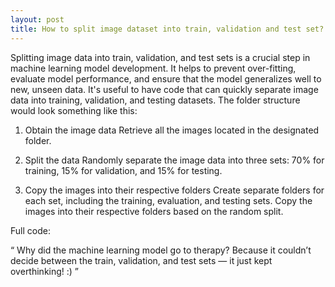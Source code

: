```yaml
---
layout: post
title: How to split image dataset into train, validation and test set?
---
```


Splitting image data into train, validation, and test sets is a crucial step in machine learning model development. It helps to prevent over-fitting, evaluate model performance, and ensure that the model generalizes well to new, unseen data.
It's useful to have code that can quickly separate image data into training, validation, and testing datasets.
The folder structure would look something like this:

<script src="https://gist.github.com/Aravinda89/ae9ba29924cec60f892fc290647d8759.js"></script>

        
1. Obtain the image data Retrieve all the images located in the designated folder.

<script src="https://gist.github.com/Aravinda89/b3db76d48c4dfa8d801ae8619b008d3f.js"></script>


2. Split the data Randomly separate the image data into three sets: 70% for training, 15% for validation, and 15% for testing.

<script src="https://gist.github.com/Aravinda89/2241d6cd7fc837b5e172e14cc9c8d997.js"></script>


3. Copy the images into their respective folders Create separate folders for each set, including the training, evaluation, and testing sets. Copy the images into their respective folders based on the random split.

<script src="https://gist.github.com/Aravinda89/11626d83af915b45ea56924b8f09001d.js"></script>


Full code:

<script src="https://gist.github.com/Aravinda89/0aafd15ff5cad8f13e9002f5ec459e8e.js"></script>


“ Why did the machine learning model go to therapy?
Because it couldn’t decide between the train, validation, and test sets — it just kept overthinking! :) ”
